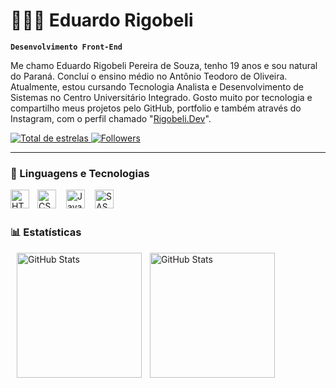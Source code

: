 # 👨🏻‍💻 Eduardo Rigobeli

**`Desenvolvimento Front-End`**

Me chamo Eduardo Rigobeli Pereira de Souza, tenho 19 anos e sou natural do Paraná. Concluí o ensino médio no Antônio Teodoro de Oliveira. Atualmente, estou cursando Tecnologia Analista e Desenvolvimento de Sistemas no Centro Universitário Integrado. Gosto muito por tecnologia e compartilho meus projetos pelo GitHub, portfolio e também através do Instagram, com o perfil chamado "[Rigobeli.Dev](https://www.instagram.com/rigobeli.dev/)".

<p align="left">
    <a href="https://github.com/EduardoRigobeli?tab=repositories&sort=stargazers">
        <img 
            alt="Total de estrelas" 
            title="Total de estrelas GitHub" 
            src="https://custom-icon-badges.demolab.com/github/stars/EduardoRigobeli?color=55960c&style=for-the-badge&labelColor=488207&logo=star&label=stars"
        />
    </a>
    <a href="https://github.com/EduardoRigobeli?tab=followers">
        <img 
            alt="Followers" 
            title="Me siga no GitHub" 
            src="https://custom-icon-badges.demolab.com/github/followers/EduardoRigobeli?color=236ad3&labelColor=1155ba&style=for-the-badge&logo=github&label=followers&logoColor=white"
        />
    </a>
</p>

---

### 🤖 Linguagens e Tecnologias


<img 
    align="left"
    alt="HTML"
    title="HTML"
    width="30px"
    style="padding-right: 10px"
    src="https://cdn.jsdelivr.net/gh/devicons/devicon@latest/icons/html5/html5-original.svg" 
/>


<img 
    align="left"
    alt="CSS"
    title="CSS"
    width="30px"
    src="https://cdn.jsdelivr.net/gh/devicons/devicon@latest/icons/css3/css3-original.svg" 
/>


 <img 
    align="left"
    alt="JavaScript"
    title="JavaScript"
    width="30px"
    style="padding-left: 13px"
    src="https://cdn.jsdelivr.net/gh/devicons/devicon@latest/icons/javascript/javascript-original.svg" 
 />


<img 
    align="left"
    alt="SASS"
    title="SASS"
    width="30px"
    style="padding-left: 13px"
    src="https://cdn.jsdelivr.net/gh/devicons/devicon@latest/icons/sass/sass-original.svg"
/>


<br/>
<br/>

### 📊 Estatísticas

<img 
    align="left"
    alt="GitHub Stats"
    height="200px"
    style="padding-left: 10px"
    src="https://github-readme-stats.vercel.app/api?username=EduardoRigobeli&show_icons=true&theme=tokyonight&incluide_all_commits=true&locale=pt-br"
/>

<img 
    align="left"
    alt="GitHub Stats"
    height="200px"
    style="padding-left: 10px"
    src="https://github-readme-stats.vercel.app/api/top-langs/?username=EduardoRigobeli&theme=tokyonight&layout=compact&custom_title=Tecnologias&langs_count=7"
/>
